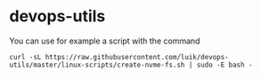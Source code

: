 # devops-utils

You can use for example a script with the command

    curl -sL https://raw.githubusercontent.com/luik/devops-utils/master/linux-scripts/create-nvme-fs.sh | sudo -E bash -
    
    
    
